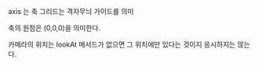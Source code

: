 axis 는 축 그리드는 격자무늬 가이드를 의미

축의 원점은 (0,0,0)을 의미한다.

카메라의 위치는 lookAt 메서드가 없으면 그 위치에만 있다는 것이지 응시하지는 않는다.